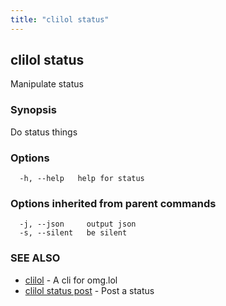 ```yaml
---
title: "clilol status"
---
```

## clilol status

Manipulate status

### Synopsis

Do status things

### Options

```
  -h, --help   help for status
```

### Options inherited from parent commands

```
  -j, --json     output json
  -s, --silent   be silent
```

### SEE ALSO

* [clilol](clilol.md)	 - A cli for omg.lol
* [clilol status post](clilol_status_post.md)	 - Post a status

